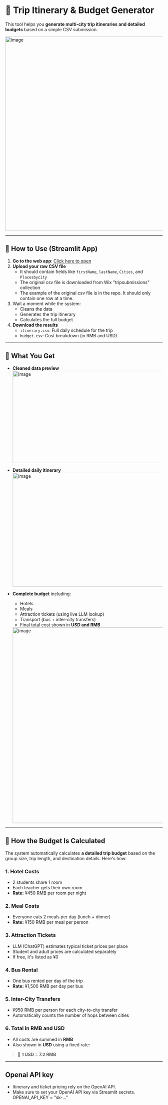 # 🧳 Trip Itinerary & Budget Generator

This tool helps you **generate multi-city trip itineraries and detailed budgets** based on a simple CSV submission.  

<img width="1817" height="620" alt="image" src="https://github.com/user-attachments/assets/9954578c-ef22-4807-b626-15fa1207ed60" />


---

## 🚀 How to Use (Streamlit App)

1. **Go to the web app**: [Click here to open](https://tripitinerarybudget.streamlit.app/)  
2. **Upload your raw CSV file**
   - It should contain fields like `firstName`, `lastName`, `Cities`, and `Placesbycity`
   - The original csv file is downloaded from Wix "tripsubmissions" collection
   - The example of the original csv file is in the repo. It should only contain one row at a time.
3. Wait a moment while the system:
   - Cleans the data
   - Generates the trip itinerary
   - Calculates the full budget
4. **Download the results**
   - `itinerary.csv`: Full daily schedule for the trip
   - `budget.csv`: Cost breakdown (in RMB and USD)

---

## 🧾 What You Get

- **Cleaned data preview**
  <img width="1131.2" height="294.4" alt="image" src="https://github.com/user-attachments/assets/9ebcf3b9-af79-4be5-b75a-5992c7c00bd0" />


- **Detailed daily itinerary**
  <img width="1131.2" height="363.24" alt="image" src="https://github.com/user-attachments/assets/adf3a48e-13f7-4631-afc6-9d27fde9de86" />


- **Complete budget** including:
  - Hotels
  - Meals
  - Attraction tickets (using live LLM lookup)
  - Transport (bus + inter-city transfers)
  - Final total cost shown in **USD and RMB**
  <img width="1131.2" height="623.89" alt="image" src="https://github.com/user-attachments/assets/fd300321-826a-4ab9-ba70-10b84052e89d" />



---

## 💸 How the Budget Is Calculated

The system automatically calculates **a detailed trip budget** based on the group size, trip length, and destination details. Here's how:

### 1. Hotel Costs
- 2 students share 1 room
- Each teacher gets their own room
- **Rate:** ¥450 RMB per room per night

### 2. Meal Costs
- Everyone eats 2 meals per day (lunch + dinner)
- **Rate:** ¥150 RMB per meal per person

### 3. Attraction Tickets
- LLM (ChatGPT) estimates typical ticket prices per place
- Student and adult prices are calculated separately
- If free, it's listed as ¥0

### 4. Bus Rental
- One bus rented per day of the trip
- **Rate:** ¥1,500 RMB per day per bus

### 5. Inter-City Transfers
- ¥950 RMB per person for each city-to-city transfer
- Automatically counts the number of hops between cities

### 6. Total in RMB and USD
- All costs are summed in **RMB**
- Also shown in **USD** using a fixed rate:
> 💱 **1 USD = 7.2 RMB**

---

## Openai API key
- Itinerary and ticket pricing rely on the OpenAI API.
- Make sure to set your OpenAI API key via Streamlit secrets.
  OPENAI_API_KEY = "sk-..."


